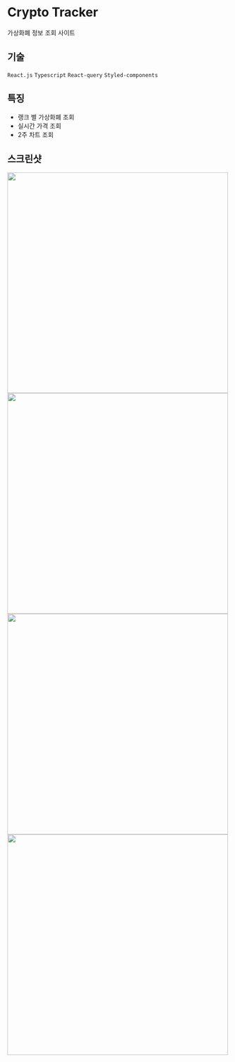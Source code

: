 # Crypto Tracker

가상화폐 정보 조회 사이트

## 기술

`React.js` `Typescript` `React-query` `Styled-components`

## 특징

- 랭크 별 가상화폐 조회
- 실시간 가격 조회
- 2주 차트 조회

## 스크린샷

<div>
<img width="500" src="https://user-images.githubusercontent.com/94106976/169779047-e1b201d6-154a-44fe-9e0e-b27725b27cef.png" />
<img width="500" src="https://user-images.githubusercontent.com/94106976/169779086-beb69094-d79b-4a5e-aba4-d5e173f32984.png" />
<img width="500" src="https://user-images.githubusercontent.com/94106976/169779192-c478db34-750b-4c91-9ea9-75976fd1b3ea.png" />
<img width="500" src="https://user-images.githubusercontent.com/94106976/169779156-ca9a191c-0fd4-458f-8597-d7d0217d0ec1.png" />
</div>
